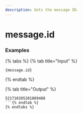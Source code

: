 ```yaml
---
description: Gets the message ID.
---
```


# message.id <message id> <message channel>

### Examples

{% tabs %}
{% tab title="Input" %}
```text
{message.id}
```
{% endtab %}

{% tab title="Output" %}
```text
521710205201809408
```{% endtab %}
{% endtabs %}